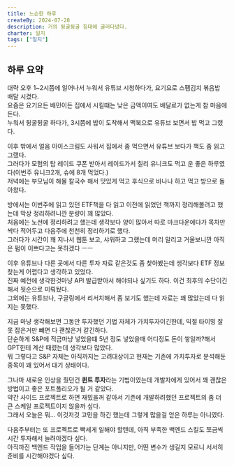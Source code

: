 ```yaml
---
title: 느슨한 하루
createBy: 2024-07-28
description: 거의 뒹굴뒹굴 침대에 굴러다녔다.
charter: 일지
tags: ["일지"]
---
```


## 하루 요약

대략 오후 1~2시쯤에 일어나서 누워서 유튜브 시청하다가, 요기요로 스팸김치 볶음밥 배달 시켰다.  
요즘은 요기요든 배민이든 집에서 시킬떄는 낮은 금액이여도 배달료가 없는게 참 마음에 든다.  
누워서 뒹굴뒹굴 하다가, 3시쯤에 밥이 도착해서 맥북으로 유튜브 보면서 밥 먹고 그랬다.

이후 밖에서 얼음 아이스크림도 사워서 집에서 좀 먹으면서 유튜브 보다가 책도 좀 읽고 그랬다.  
그러다가 모험의 탑 레이드 쿠폰 받아서 레이드가서 칠리 유니크도 먹고 운 좋은 하루였다(이번주 유니크2개, 슈에 8개 먹었다.)  
저녁에는 부모님이 해물 칼국수 해서 맛있게 먹고 후식으로 바나나 하고 먹고 방으로 돌아왔다.

방에서는 이번주에 읽고 있던 ETF책을 다 읽고 이전에 읽었던 책까지 정리해볼려고 했는데 막상 정리하려니깐 분량이 꽤 많았다.  
처음에는 노션에 정리하려고 했는데 생각보다 양이 많아서 따로 마크다운에다가 목차만 싹다 적어두고 다음주에 천천히 정리하기로 했다.  
그러다가 시간이 꽤 지나서 웹툰 보고, 샤워하고 그랬는데 머리 말리고 거울보니깐 아직은 펌이 이쁘다고는 못하겠다 ㅡㅡ

이후 유튜브나 다른 곳에서 다른 투자 자료 같은것도 좀 찾아봤는데 생각보다 ETF 정보 찾는게 어렵다고 생각하고 있었다.  
진짜 예전에 생각한것마냥 API 발급받아서 해야되나 싶기도 하다. 이건 최후의 수단이긴 해서 뒷순으로 미뤄뒀다.  
그외에는 유튜브나, 구글링에서 리서치해서 좀 보기도 했는데 자료는 꽤 많았는데 다 읽지는 못했다.

지금 마냥 생각해보면 그동안 투자했던 기법 자체가 가치투자이긴한데, 익절 타이밍 잘못 잡은거만 뺴면 다 괜찮은거 같긴하다.  
단순하게 S&P에 적금마냥 넣었을떄 5년 정도 넣었을때 어디정도 돈이 쌓일까?해서 GPT한테 계산 때렸는데 생각보다 많았다.  
뭐 그렇다고 S&P 자체는 아직까지는 고려대상이고 현재는 기존에 가치투자로 분석해둔 종목이 꽤 있어서 대기 상태이다.

그나마 새로운 인상을 줬던건 **퀸트 투자**라는 기법이였는데 개발자에게 있어서 꽤 괜찮은 방법이고 좋은 포트폴리오가 될 거 같았다.  
약간 사이드 프로젝트로 하면 재밌을꺼 같아서 기존에 개발하려했던 프로젝트의 좀 더 큰 스케일 프로젝트이지 않을까 싶다.  
그래서 오늘은 뭐... 이것저것 고민을 하긴 했는데 그렇게 많을걸 얻은 하루는 아니였다.

다음주부터는 또 프로젝트로 빡세게 일해야 할텐데, 아직 부족한 백엔드 스킬도 쪼금씩 시간 투자해서 늘려야겠다 싶다.  
아직까진 백엔드 작업을 들어가는 단계는 아니지만, 어떤 변수가 생길지 모르니 서서히 준비를 시간해야겠다 싶다.
